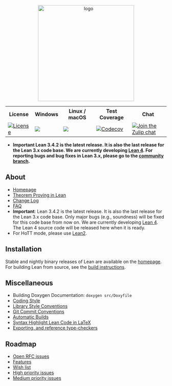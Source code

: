 <p align=center><a href="https://leanprover.github.io"><img src="https://leanprover.github.io/images/lean_logo.svg" alt="logo" width="300px"/></a></p>
<table>
  <tr>
    <th>License</th><th>Windows</th><th>Linux / macOS</th><th>Test Coverage</th><th>Chat</th>
  </tr>
  <tr>
    <td><a href="LICENSE"><img src="https://img.shields.io/badge/license-APACHE_2-green.svg?dummy" title="License"/></a></td>
    <td><a href="https://ci.appveyor.com/project/leodemoura/lean"><img src="https://ci.appveyor.com/api/projects/status/lush6vyy1m0qg6vc/branch/master"/></a></td>
    <td><a href="https://travis-ci.org/leanprover/lean"><img src="https://travis-ci.org/leanprover/lean.png?branch=master"/></a></td>
    <td><a href="https://codecov.io/gh/leanprover/lean"><img src="https://codecov.io/gh/leanprover/lean/branch/master/graph/badge.svg" alt="Codecov"/></a></td>
    <td><a href="https://leanprover.zulipchat.com"><img src="https://img.shields.io/badge/zulip-join_chat-brightgreen.svg" alt="Join the Zulip chat"/></a></td>
  </tr>
</table>

- **Important Lean 3.4.2 is the latest release. It is also the last release for the Lean 3.x code base. We are currently developing [Lean 4](https://github.com/leanprover/lean4). For reporting bugs and bug fixes in Lean 3.x, please go to the [community branch](https://github.com/leanprover-community/lean).**

About
-----

- [Homepage](http://leanprover.github.io)
- [Theorem Proving in Lean](https://leanprover.github.io/theorem_proving_in_lean/index.html)
- [Change Log](doc/changes.md)
- [FAQ](doc/faq.md)
- **Important**: Lean 3.4.2 is the latest release. It is also the last release for the Lean 3.x code base. Only major bugs (e.g., soundness) will be fixed for this code base from now on.
  We are currently developing [Lean 4](https://github.com/leanprover/lean4).
  The Lean 4 source code will be released here when it is ready.
- For HoTT mode, please use [Lean2](https://github.com/leanprover/lean2).

Installation
------------

Stable and nightly binary releases of Lean are available on the [homepage](https://leanprover.github.io/download/). For building Lean from source, see the [build instructions](doc/make/index.md).

Miscellaneous
-------------

- Building Doxygen Documentation: `doxygen src/Doxyfile`
- [Coding Style](doc/coding_style.md)
- [Library Style Conventions](doc/lean/library_style.org)
- [Git Commit Conventions](doc/commit_convention.md)
- [Automatic Builds](doc/make/travis.md)
- [Syntax Highlight Lean Code in LaTeX](doc/syntax_highlight_in_latex.md)
- [Exporting, and reference type-checkers](doc/export_format.md)

Roadmap
-------------

- [Open RFC issues](https://github.com/leanprover/lean/issues?q=is%3Aissue+is%3Aopen+label%3ARFC)
- [Features](https://github.com/leanprover/lean/issues?q=is%3Aissue+is%3Aopen+label%3AFeature)
- [Wish list](https://github.com/leanprover/lean/issues?q=is%3Aissue+is%3Aopen+label%3AI-wishlist)
- [High priority issues](https://github.com/leanprover/lean/issues?q=is%3Aissue+is%3Aopen+label%3AP-high)
- [Medium priority issues](https://github.com/leanprover/lean/issues?q=is%3Aissue+is%3Aopen+label%3AP-medium)
